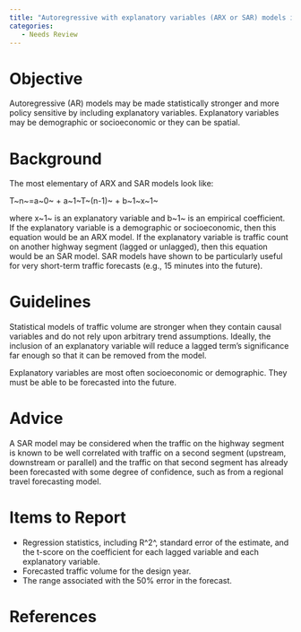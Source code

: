 ```yaml
---
title: "Autoregressive with explanatory variables (ARX or SAR) models in project-level traffic forecasting"
categories:
   - Needs Review
---
```


Objective
=========

Autoregressive (AR) models may be made statistically stronger and more policy sensitive by including explanatory variables. Explanatory variables may be demographic or socioeconomic or they can be spatial.

Background
==========

The most elementary of ARX and SAR models look like:

T~n~=a~0~ + a~1~T~(n-1)~ + b~1~x~1~

where x~1~ is an explanatory variable and b~1~ is an empirical coefficient. If the explanatory variable is a demographic or socioeconomic, then this equation would be an ARX model. If the explanatory variable is traffic count on another highway segment (lagged or unlagged), then this equation would be an SAR model. SAR models have shown to be particularly useful for very short-term traffic forecasts (e.g., 15 minutes into the future).

Guidelines
==========

Statistical models of traffic volume are stronger when they contain causal variables and do not rely upon arbitrary trend assumptions. Ideally, the inclusion of an explanatory variable will reduce a lagged term’s significance far enough so that it can be removed from the model.

Explanatory variables are most often socioeconomic or demographic. They must be able to be forecasted into the future.

Advice
======

A SAR model may be considered when the traffic on the highway segment is known to be well correlated with traffic on a second segment (upstream, downstream or parallel) and the traffic on that second segment has already been forecasted with some degree of confidence, such as from a regional travel forecasting model.

Items to Report
===============

-   Regression statistics, including R^2^, standard error of the estimate, and the t-score on the coefficient for each lagged variable and each explanatory variable.
-   Forecasted traffic volume for the design year.
-   The range associated with the 50% error in the forecast.

References
==========

